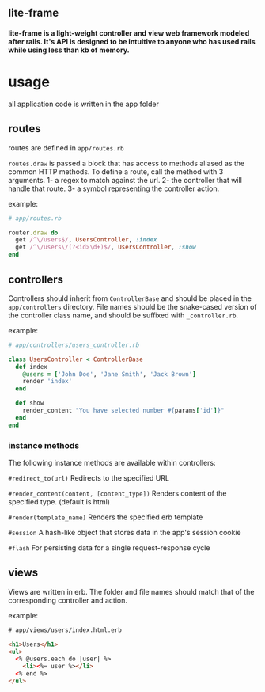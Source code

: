 ## lite-frame

#### lite-frame is a light-weight controller and view web framework modeled after rails. It's API is designed to be intuitive to anyone who has used rails while using less than kb of memory.

<!--
# implementation -->

# usage
all application code is written in the app folder

## routes
routes are defined in `app/routes.rb`

`routes.draw` is passed a block that has access to methods aliased as the common HTTP methods. To define a route, call the method with 3 arguments.
1- a regex to match against the url.
2- the controller that will handle that route.
3- a symbol representing the controller action.

example:
```ruby
# app/routes.rb

router.draw do
  get /^\/users$/, UsersController, :index
  get /^\/users\/(?<id>\d+)$/, UsersController, :show
end
```

## controllers
Controllers should inherit from `ControllerBase` and should be placed in the `app/controllers` directory. File names should be the snake-cased version of the controller class name, and should be suffixed with `_controller.rb`.

example:
```ruby
# app/controllers/users_controller.rb

class UsersController < ControllerBase
  def index
    @users = ['John Doe', 'Jane Smith', 'Jack Brown']
    render 'index'
  end

  def show
    render_content "You have selected number #{params['id']}"
  end
end
```
 ### instance methods
 The following instance methods are available within controllers:

`#redirect_to(url)`
Redirects to the specified URL

`#render_content(content, [content_type])`
Renders content of the specified type. (default is html)

`#render(template_name)`
Renders the specified erb template

`#session`
A hash-like object that stores data in the app's session cookie

`#flash`
For persisting data for a single request-response cycle

## views

Views are written in erb. The folder and file names should match that of the corresponding controller and action.

example:
```html
# app/views/users/index.html.erb

<h1>Users</h1>
<ul>
  <% @users.each do |user| %>
    <li><%= user %></li>
  <% end %>
</ul>

```
